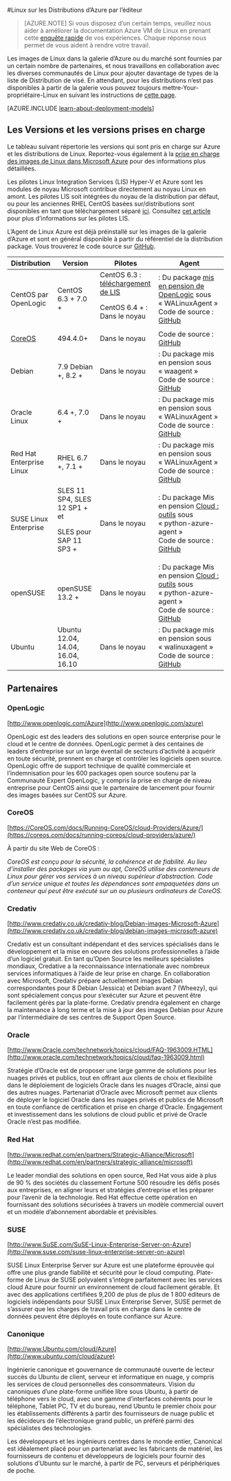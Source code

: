 <properties
    pageTitle="Revêtus de distributions de Linux | Microsoft Azure"
    description="Obtenir des informations sur Linux a visé l’Azure distributions, y compris les instructions pour Ubuntu, OpenLogic, Oracle et SUSE."
    services="virtual-machines-linux"
    documentationCenter=""
    authors="szarkos"
    manager="timlt"
    editor="tysonn"
    tags="azure-service-management,azure-resource-manager"
    />

<tags
    ms.service="virtual-machines-linux"
    ms.workload="infrastructure-services"
    ms.tgt_pltfrm="vm-linux"
    ms.devlang="na"
    ms.topic="article"
    ms.date="10/17/2016"
    ms.author="szark"/>



#<a name="linux-on-azure-endorsed-distributions"></a>Linux sur les Distributions d’Azure par l’éditeur

> [AZURE.NOTE] Si vous disposez d’un certain temps, veuillez nous aider à améliorer la documentation Azure VM de Linux en prenant cette [enquête rapide](https://aka.ms/linuxdocsurvey) de vos expériences. Chaque réponse nous permet de vous aident à rendre votre travail.

Les images de Linux dans la galerie d’Azure ou du marché sont fournies par un certain nombre de partenaires, et nous travaillons en collaboration avec les diverses communautés de Linux pour ajouter davantage de types de la liste de Distribution de visé. En attendant, pour les distributions n’est pas disponibles à partir de la galerie vous pouvez toujours mettre-Your-propriétaire-Linux en suivant les instructions de [cette page](virtual-machines-linux-classic-create-upload-vhd.md).

[AZURE.INCLUDE [learn-about-deployment-models](../../includes/learn-about-deployment-models-both-include.md)]


## <a name="supported-distributions--versions"></a>Les Versions et les versions prises en charge ##

Le tableau suivant répertorie les versions qui sont pris en charge sur Azure et les distributions de Linux. Reportez-vous également à la [prise en charge des images de Linux dans Microsoft Azure](https://support.microsoft.com/en-us/kb/2941892) pour des informations plus détaillées.

Les pilotes Linux Integration Services (LIS) Hyper-V et Azure sont les modules de noyau Microsoft contribue directement au noyau Linux en amont.  Les pilotes LIS soit intégrées du noyau de la distribution par défaut, ou pour les anciennes RHEL CentOS basées sur/distributions sont disponibles en tant que téléchargement séparé [ici](http://go.microsoft.com/fwlink/?LinkID=403033&clcid=0x409).  Consultez [cet article](virtual-machines-linux-create-upload-generic.md#linux-kernel-requirements) pour plus d’informations sur les pilotes LIS.

L’Agent de Linux Azure est déjà préinstallé sur les images de la galerie d’Azure et sont en général disponible à partir du référentiel de la distribution package.  Vous trouverez le code source sur [GitHub](https://github.com/azure/walinuxagent).

Distribution|Version|Pilotes|Agent
---|---|---|---
CentOS par OpenLogic | CentOS 6.3 + 7.0 + | CentOS 6.3 : [téléchargement de LIS](http://go.microsoft.com/fwlink/?LinkID=403033&clcid=0x409)<p>CentOS 6.4 + : Dans le noyau | : Du package [mis en pension de OpenLogic](http://olcentgbl.trafficmanager.net/openlogic/6/openlogic/x86_64/RPMS/) sous « WALinuxAgent » <br/>Code de source : [GitHub](https://github.com/Azure/WALinuxAgent)
[CoreOS](https://coreos.com/docs/running-coreos/cloud-providers/azure/) | 494.4.0+ | Dans le noyau | Code de source : [GitHub](https://github.com/coreos/coreos-overlay/tree/master/app-emulation/wa-linux-agent)
Debian | 7.9 Debian +, 8.2 + | Dans le noyau | : Du package mis en pension sous « waagent » <br/>Code de source : [GitHub](https://github.com/Azure/WALinuxAgent)
Oracle Linux | 6.4 +, 7.0 + | Dans le noyau | : Du package mis en pension sous « WALinuxAgent » <br/>Code de source : [GitHub](http://go.microsoft.com/fwlink/p/?LinkID=250998)
Red Hat Enterprise Linux | RHEL 6.7 +, 7.1 + | Dans le noyau|: Du package mis en pension sous « WALinuxAgent » <br/>Code de source : [GitHub](https://github.com/Azure/WALinuxAgent)
SUSE Linux Enterprise | SLES 11 SP4, SLES 12 SP1 + et <p> SLES pour SAP 11 SP3 + | Dans le noyau | : Du package Mis en pension [Cloud : outils](https://build.opensuse.org/project/show/Cloud:Tools) sous « python-azure-agent » <br/>Code de source : [GitHub](http://go.microsoft.com/fwlink/p/?LinkID=250998)
openSUSE | openSUSE 13.2 + | Dans le noyau | : Du package Mis en pension [Cloud : outils](https://build.opensuse.org/project/show/Cloud:Tools) sous « python-azure-agent » <br/>Code de source : [GitHub](https://github.com/Azure/WALinuxAgent)
Ubuntu|Ubuntu 12.04, 14.04, 16.04, 16.10 | Dans le noyau | : Du package mis en pension sous « walinuxagent » <br/>Code de source : [GitHub](https://github.com/Azure/WALinuxAgent)


## <a name="partners"></a>Partenaires

### <a name="openlogic"></a>OpenLogic
[http://www.openlogic.com/Azure](http://www.openlogic.com/azure)

OpenLogic est des leaders des solutions en open source enterprise pour le cloud et le centre de données. OpenLogic permet à des centaines de leaders d’entreprise sur un large éventail de secteurs d’activité à acquérir en toute sécurité, prennent en charge et contrôler les logiciels open source. OpenLogic offre de support technique de qualité commerciale et l’indemnisation pour les 600 packages open source soutenu par la Communauté Expert OpenLogic, y compris la prise en charge de niveau entreprise pour CentOS ainsi que le partenaire de lancement pour fournir des images basées sur CentOS sur Azure.

### <a name="coreos"></a>CoreOS
[https://CoreOS.com/docs/Running-CoreOS/cloud-Providers/Azure/](https://coreos.com/docs/running-coreos/cloud-providers/azure/)

À partir du site Web de CoreOS :

*CoreOS est conçu pour la sécurité, la cohérence et de fiabilité. Au lieu d’installer des packages via yum ou apt, CoreOS utilise des conteneurs de Linux pour gérer vos services à un niveau supérieur d’abstraction. Code d’un service unique et toutes les dépendances sont empaquetées dans un conteneur qui peut être exécuté sur un ou plusieurs ordinateurs de CoreOS.*


### <a name="credativ"></a>Credativ
[http://www.credativ.co.uk/credativ-blog/Debian-images-Microsoft-Azure](http://www.credativ.co.uk/credativ-blog/debian-images-microsoft-azure)

Credativ est un consultant indépendant et des services spécialisés dans le développement et la mise en oeuvre des solutions professionnelles à l’aide d’un logiciel gratuit. En tant qu’Open Source les meilleurs spécialistes mondiaux, Credative a la reconnaissance internationale avec nombreux services informatiques à l’aide de leur prise en charge. En collaboration avec Microsoft, Credativ prépare actuellement images Debian correspondantes pour 8 Debian (Jessica) et Debian avant 7 (Wheezy), qui sont spécialement conçus pour s’exécuter sur Azure et peuvent être facilement gérés par la plate-forme. Credativ prendra également en charge la maintenance à long terme et la mise à jour des images Debian pour Azure par l’intermédiaire de ses centres de Support Open Source.

### <a name="oracle"></a>Oracle
[http://www.Oracle.com/technetwork/topics/cloud/FAQ-1963009.HTML](http://www.oracle.com/technetwork/topics/cloud/faq-1963009.html)

Stratégie d’Oracle est de proposer une large gamme de solutions pour les nuages privés et publics, tout en offrant aux clients de choix et flexibilité dans le déploiement de logiciels Oracle dans les nuages d’Oracle, ainsi que des autres nuages.  Partenariat d’Oracle avec Microsoft permet aux clients de déployer le logiciel Oracle dans les nuages privés et publics de Microsoft en toute confiance de certification et prise en charge d’Oracle.  Engagement et investissement dans les solutions de cloud public et privé de Oracle Oracle n’est pas modifiée.

### <a name="red-hat"></a>Red Hat
[http://www.redhat.com/en/partners/Strategic-Alliance/Microsoft](http://www.redhat.com/en/partners/strategic-alliance/microsoft)

Le leader mondial des solutions en open source, Red Hat vous aide à plus de 90 % des sociétés du classement Fortune 500 résoudre les défis posés aux entreprises, en aligner leurs et stratégies d’entreprise et les préparer pour l’avenir de la technologie. Red Hat effectue cette opération en fournissant des solutions sécurisées à travers un modèle commercial ouvert et un modèle d’abonnement abordable et prévisibles.

### <a name="suse"></a>SUSE
[http://www.SuSE.com/SuSE-Linux-Enterprise-Server-on-Azure](http://www.suse.com/suse-linux-enterprise-server-on-azure)

SUSE Linux Enterprise Server sur Azure est une plateforme éprouvée qui offre une plus grande fiabilité et sécurité pour le cloud computing. Plate-forme de Linux de SUSE polyvalent s’intègre parfaitement avec les services cloud Azure pour fournir un environnement de cloud facilement gérable. Et avec des applications certifiées 9,200 de plus de plus de 1 800 éditeurs de logiciels indépendants pour SUSE Linux Enterprise Server, SUSE permet de s’assurer que les charges de travail pris en charge dans le centre de données peuvent être déployés en toute confiance sur Azure.

### <a name="canonical"></a>Canonique
[http://www.Ubuntu.com/cloud/Azure](http://www.ubuntu.com/cloud/azure)

Ingénierie canonique et gouvernance de communauté ouverte de lecteur succès du Ubuntu de client, serveur et informatique en nuage, y compris les services de cloud personnelles des consommateurs. Vision du canoniques d’une plate-forme unifiée libre sous Ubuntu, à partir de téléphone vers le cloud, avec une gamme d’interfaces cohérents pour le téléphone, Tablet PC, TV et du bureau, rend Ubuntu le premier choix pour les établissements différents à partir des fournisseurs de nuage public et les décideurs de l’électronique grand public, un préféré parmi des spécialistes des technologies.

Les développeurs et les ingénieurs centres dans le monde entier, Canonical est idéalement placé pour un partenariat avec les fabricants de matériel, les fournisseurs de contenu et développeurs de logiciels pour fournir des solutions d’Ubuntu sur le marché, à partir de PC, serveurs et périphériques de poche.

